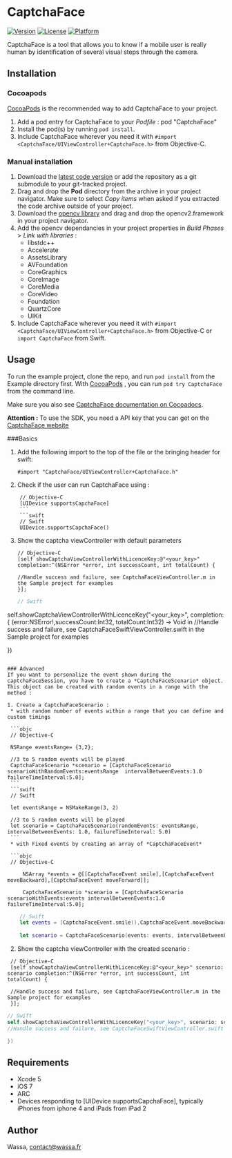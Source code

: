 # CaptchaFace

[![Version](https://img.shields.io/cocoapods/v/CaptchaFace.svg?style=flat)](http://cocoadocs.org/docsets/CaptchaFace)
[![License](https://img.shields.io/cocoapods/l/CaptchaFace.svg?style=flat)](http://cocoadocs.org/docsets/CaptchaFace)
[![Platform](https://img.shields.io/cocoapods/p/CaptchaFace.svg?style=flat)](http://cocoadocs.org/docsets/CaptchaFace)

CaptchaFace is a tool that allows you to know if a mobile user is really human by identification of several visual steps through the camera.

## Installation

### Cocoapods

[CocoaPods](http://www.cocoapods.org) is the recommended way to add CaptchaFace to your project.

1. Add a pod entry for CaptchaFace to your *Podfile* :
 pod "CaptchaFace"
2. Install the pod(s) by running `pod install`.
3. Include CaptchaFace wherever you need it with `#import <CaptchaFace/UIViewController+CaptchaFace.h>` from Objective-C.

### Manual installation

1. Download the [latest code version](https://github.com/wassafr/CaptchaFace-ios/archive/master.zip) or add the repository as a git submodule to your git-tracked project.
2. Drag and drop the **Pod** directory from the archive in your project navigator. Make sure to select *Copy items* when asked if you extracted the code archive outside of your project.
3. Download the [opencv library](http://sourceforge.net/projects/opencvlibrary/files/opencv-ios/2.4.10/opencv2.framework.zip/download) and drag and drop the opencv2.framework in your project navigator.
4. Add the opencv dependancies in your project properties in *Build Phases* > *Link with libraries* :
    * libstdc++
    * Accelerate
    * AssetsLibrary
    * AVFoundation
    * CoreGraphics
    * CoreImage
    * CoreMedia
    * CoreVideo
    * Foundation
    * QuartzCore
    * UIKit
5. Include CaptchaFace wherever you need it with `#import <CaptchaFace/UIViewController+CaptchaFace.h>` from Objective-C or `import CaptchaFace` from Swift.



## Usage

To run the example project, clone the repo, and run `pod install` from the Example directory first. With [CocoaPods](http://www.cocoapods.org) , you can run `pod try CaptchaFace`
from the command line.

Make sure you also see [CaptchaFace documentation on Cocoadocs](http://cocoadocs.org/docsets/CaptchaFace).

**Attention :** To use the SDK, you need a API key that you can get on the [CaptchaFace website](http://captchaface.com)

###Basics
1. Add the following import to the top of the file or the bringing header for swift:

    ```objc
    #import "CaptchaFace/UIViewController+CaptchaFace.h"
    ```

2. Check if the user can run CaptchaFace using :

  ```objc
      // Objective-C
      [UIDevice supportsCapchaFace]
      ```
      ```swift
      // Swift
      UIDevice.supportsCapchaFace()
  ```

3. Show the captcha viewController with default parameters

   ```objc
   // Objective-C
   [self showCaptchaViewControllerWithLicenceKey:@"<your_key>" completion:^(NSError *error, int successCount, int totalCount) {
   
   //Handle success and failure, see CaptchaFaceViewController.m in the Sample project for examples
   }];
   ```
   
   ```swift
   // Swift
  self.showCaptchaViewControllerWithLicenceKey("<your_key>", completion:   { (error:NSError!,successCount:Int32, totalCount:Int32) -> Void in
   //Handle success and failure, see CaptchaFaceSwiftViewController.swift  in the Sample project for examples
  
   })
  
   ```

### Advanced
If you want to personalize the event shown during the captchaFaceSession, you have to create a *CaptchaFaceScenario* object. This object can be created with random events in a range with the method : 

1. Create a CaptchaFaceScenario :
    * with random number of events within a range that you can define and custom timings
    
    ```objc
    // Objective-C
    
    NSRange eventsRange= {3,2};
    
    //3 to 5 random events will be played
    CaptchaFaceScenario *scenario = [CaptchaFaceScenario scenarioWithRandomEvents:eventsRange  intervalBetweenEvents:1.0 failureTimeInterval:5.0];
    ```
    ```swift
    // Swift
    
    let eventsRange = NSMakeRange(3, 2)
    
    //3 to 5 random events will be played
    let scenario = CaptchaFaceScenario(randomEvents: eventsRange, intervalBetweenEvents: 1.0, failureTimeInterval: 5.0)    
    ```
    * with Fixed events by creating an array of *CaptchaFaceEvent* 
    
    ```objc
    // Objective-C

        NSArray *events = @[[CaptchaFaceEvent smile],[CaptchaFaceEvent moveBackward],[CaptchaFaceEvent moveForward]];
        
        CaptchaFaceScenario *scenario = [CaptchaFaceScenario scenarioWithEvents:events intervalBetweenEvents:1.0 failureTimeInterval:5.0];
```
```swift
    // Swift
    let events = [CaptchaFaceEvent.smile(),CaptchaFaceEvent.moveBackward(),CaptchaFaceEvent.moveForward()]
    
    let scenario = CaptchaFaceScenario(events: events, intervalBetweenEvents: 1.0, failureTimeInterval: 5.0)
```

2. Show the captcha viewController with the created scenario : 

 ```objc
  // Objective-C
  [self showCaptchaViewControllerWithLicenceKey:@"<your_key>" scenario: scenario completion:^(NSError *error, int successCount, int totalCount) {
  
  //Handle success and failure, see CaptchaFaceViewController.m in the Sample project for examples
  }];
  ```
  
  ```swift
  // Swift
 self.showCaptchaViewControllerWithLicenceKey("<your_key>", scenario: scenario completion:   { (error:NSError!,successCount:Int32, totalCount:Int32) -> Void in
  //Handle success and failure, see CaptchaFaceSwiftViewController.swift  in the Sample project for examples
 
  })
 
  ```
 
## Requirements

* Xcode 5
* iOS 7
* ARC
* Devices responding to [UIDevice supportsCapchaFace], typically iPhones from iphone 4 and iPads from iPad 2

## Author

Wassa, contact@wassa.fr

